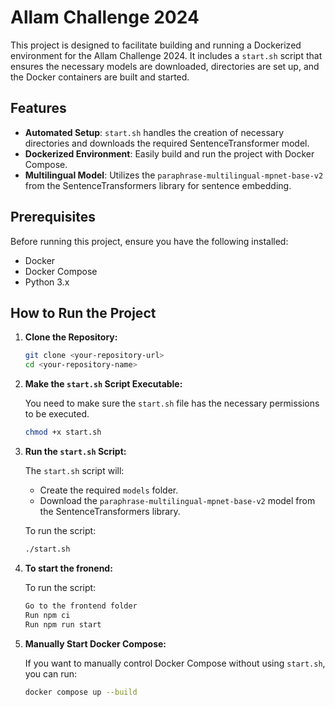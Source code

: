 # Allam Challenge 2024

This project is designed to facilitate building and running a Dockerized environment for the Allam Challenge 2024. It includes a `start.sh` script that ensures the necessary models are downloaded, directories are set up, and the Docker containers are built and started.

## Features
- **Automated Setup**: `start.sh` handles the creation of necessary directories and downloads the required SentenceTransformer model.
- **Dockerized Environment**: Easily build and run the project with Docker Compose.
- **Multilingual Model**: Utilizes the `paraphrase-multilingual-mpnet-base-v2` from the SentenceTransformers library for sentence embedding.

## Prerequisites
Before running this project, ensure you have the following installed:
- Docker
- Docker Compose
- Python 3.x

## How to Run the Project

1. **Clone the Repository:**

    ```bash
    git clone <your-repository-url>
    cd <your-repository-name>
    ```

2. **Make the `start.sh` Script Executable:**

    You need to make sure the `start.sh` file has the necessary permissions to be executed.

    ```bash
    chmod +x start.sh
    ```

3. **Run the `start.sh` Script:**

    The `start.sh` script will:
    - Create the required `models` folder.
    - Download the `paraphrase-multilingual-mpnet-base-v2` model from the SentenceTransformers library.

    To run the script:

    ```bash
    ./start.sh
    ```

4. **To start the fronend:**

    To run the script:

    ```bash
    Go to the frontend folder
    Run npm ci
    Run npm run start
    ```

4. **Manually Start Docker Compose:**

    If you want to manually control Docker Compose without using `start.sh`, you can run:

    ```bash
    docker compose up --build
    ```


